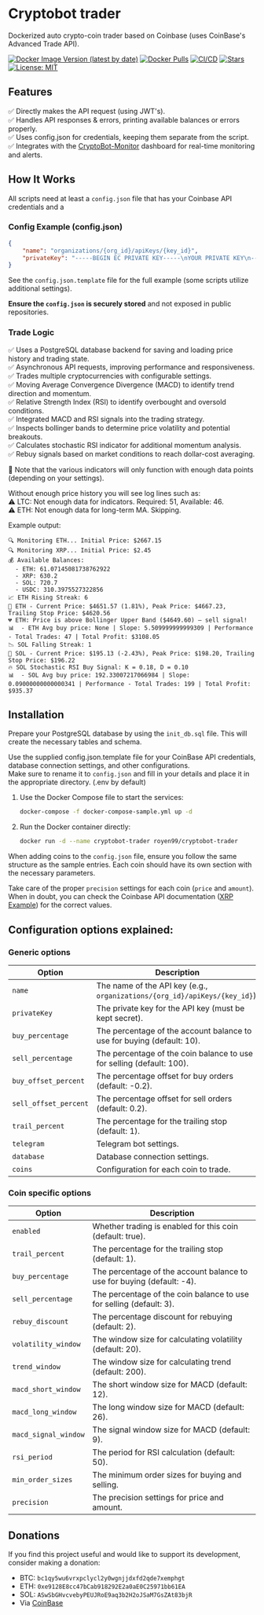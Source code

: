 # Cryptobot trader

Dockerized auto crypto-coin trader based on Coinbase (uses CoinBase's Advanced Trade API).

[![Docker Image Version (latest by date)](https://img.shields.io/docker/v/royen99/cryptobot-trader?logo=docker)](https://hub.docker.com/r/royen99/cryptobot-trader)
[![Docker Pulls](https://img.shields.io/docker/pulls/royen99/cryptobot-trader?logo=docker)](https://hub.docker.com/r/royen99/cryptobot-trader)
[![CI/CD](https://github.com/royen99/cryptobot-trader/actions/workflows/docker-publish.yml/badge.svg)](https://github.com/royen99/cryptobot-trader/actions/workflows/docker-publish.yml)
[![Stars](https://img.shields.io/github/stars/royen99/cryptobot-trader?logo=github)](https://github.com/royen99/cryptobot-trader)
[![License: MIT](https://img.shields.io/badge/License-MIT-yellow.svg)](https://opensource.org/licenses/MIT)

## Features

✅ Directly makes the API request (using JWT's).\
✅ Handles API responses & errors, printing available balances or errors properly.\
✅ Uses config.json for credentials, keeping them separate from the script. \
✅ Integrates with the [CryptoBot-Monitor](https://github.com/royen99/cryptobot-monitor) dashboard for real-time monitoring and alerts.

## How It Works

All scripts need at least a `config.json` file that has your Coinbase API credentials and a 

### Config Example (config.json)
```json
{
    "name": "organizations/{org_id}/apiKeys/{key_id}",
    "privateKey": "-----BEGIN EC PRIVATE KEY-----\nYOUR PRIVATE KEY\n-----END EC PRIVATE KEY-----\n"
}
```

See the `config.json.template` file for the full example (some scripts utilize additional settings).

**Ensure the `config.json` is securely stored** and not exposed in public repositories.

### Trade Logic

✅ Uses a PostgreSQL database backend for saving and loading price history and trading state.\
✅ Asynchronous API requests, improving performance and responsiveness.\
✅ Trades multiple cryptocurrencies with configurable settings.\
✅ Moving Average Convergence Divergence (MACD) to identify trend direction and momentum.\
✅ Relative Strength Index (RSI) to identify overbought and oversold conditions.\
✅ Integrated MACD and RSI signals into the trading strategy. \
✅ Inspects bollinger bands to determine price volatility and potential breakouts. \
✅ Calculates stochastic RSI indicator for additional momentum analysis. \
✅ Rebuy signals based on market conditions to reach dollar-cost averaging.

🚨 Note that the various indicators will only function with enough data points (depending on your settings).

Without enough price history you will see log lines such as:\
⚠️ LTC: Not enough data for indicators. Required: 51, Available: 46.\
⚠️ ETH: Not enough data for long-term MA. Skipping.

Example output:

```
🔍 Monitoring ETH... Initial Price: $2667.15
🔍 Monitoring XRP... Initial Price: $2.45
💰 Available Balances:
  - ETH: 61.07145081738762922
  - XRP: 630.2
  - SOL: 720.7
  - USDC: 310.3975527322856
📈 ETH Rising Streak: 6
🚀 ETH - Current Price: $4651.57 (1.81%), Peak Price: $4667.23, Trailing Stop Price: $4620.56
💔 ETH: Price is above Bollinger Upper Band ($4649.60) — sell signal!
📊  - ETH Avg buy price: None | Slope: 5.509999999999309 | Performance - Total Trades: 47 | Total Profit: $3108.05
📉 SOL Falling Streak: 1
🚀 SOL - Current Price: $195.13 (-2.43%), Peak Price: $198.20, Trailing Stop Price: $196.22
🔥 SOL Stochastic RSI Buy Signal: K = 0.18, D = 0.10
📊  - SOL Avg buy price: 192.33007217066984 | Slope: 0.09000000000000341 | Performance - Total Trades: 199 | Total Profit: $935.37
```

## Installation

Prepare your PostgreSQL database by using the `init_db.sql` file. This will create the necessary tables and schema.

Use the supplied config.json.template file for your CoinBase API credentials, database connection settings, and other configurations. \
Make sure to rename it to `config.json` and fill in your details and place it in the appropriate directory. (.env by default)

1. Use the Docker Compose file to start the services:
   ```bash
   docker-compose -f docker-compose-sample.yml up -d
   ```

2. Run the Docker container directly:
   ```bash
   docker run -d --name cryptobot-trader royen99/cryptobot-trader
   ```

When adding coins to the `config.json` file, ensure you follow the same structure as the sample entries.
Each coin should have its own section with the necessary parameters.

Take care of the proper `precision` settings for each coin (`price` and `amount`).
When in doubt, you can check the Coinbase API documentation ([XRP Example](https://api.exchange.coinbase.com/currencies/XRP)) for the correct values.

## Configuration options explained:

### Generic options

Option | Description
--- | ---
`name` | The name of the API key (e.g., `organizations/{org_id}/apiKeys/{key_id}`).
`privateKey` | The private key for the API key (must be kept secret).
`buy_percentage` | The percentage of the account balance to use for buying (default: 10).
`sell_percentage` | The percentage of the coin balance to use for selling (default: 100).
`buy_offset_percent` | The percentage offset for buy orders (default: -0.2).
`sell_offset_percent` | The percentage offset for sell orders (default: 0.2).
`trail_percent` | The percentage for the trailing stop (default: 1).
`telegram` | Telegram bot settings.
`database` | Database connection settings.
`coins` | Configuration for each coin to trade.

### Coin specific options

Option | Description
--- | ---
`enabled` | Whether trading is enabled for this coin (default: true).
`trail_percent` | The percentage for the trailing stop (default: 1).
`buy_percentage` | The percentage of the account balance to use for buying (default: -4).
`sell_percentage` | The percentage of the coin balance to use for selling (default: 3).
`rebuy_discount` | The percentage discount for rebuying (default: 2).
`volatility_window` | The window size for calculating volatility (default: 20).
`trend_window` | The window size for calculating trend (default: 200).
`macd_short_window` | The short window size for MACD (default: 12).
`macd_long_window` | The long window size for MACD (default: 26).
`macd_signal_window` | The signal window size for MACD (default: 9).
`rsi_period` | The period for RSI calculation (default: 50).
`min_order_sizes` | The minimum order sizes for buying and selling.
`precision` | The precision settings for price and amount.

## Donations
If you find this project useful and would like to support its development, consider making a donation:

- BTC: `bc1qy5wu6vrxpclycl2y0wgnjjdxfd2qde7xemphgt`
- ETH: `0xe9128E8cc47bCab918292E2a0aE0C25971bb61EA`
- SOL: `ASwSbGHvcvebyPEUJRoE9aq3b2H2oJSaM7GsZAt83bjR`
- Via [CoinBase](https://commerce.coinbase.com/checkout/00370bad-7220-4115-b15f-cda931756c6a)
